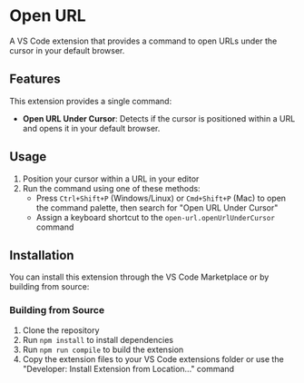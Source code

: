 # Open URL

A VS Code extension that provides a command to open URLs under the cursor in
your default browser.

## Features

This extension provides a single command:

- **Open URL Under Cursor**: Detects if the cursor is positioned within a URL
  and opens it in your default browser.

## Usage

1. Position your cursor within a URL in your editor
2. Run the command using one of these methods:
   - Press `Ctrl+Shift+P` (Windows/Linux) or `Cmd+Shift+P` (Mac) to open the
     command palette, then search for "Open URL Under Cursor"
   - Assign a keyboard shortcut to the `open-url.openUrlUnderCursor` command

## Installation

You can install this extension through the VS Code Marketplace or by building
from source:

### Building from Source

1. Clone the repository
2. Run `npm install` to install dependencies
3. Run `npm run compile` to build the extension
4. Copy the extension files to your VS Code extensions folder or use the
   "Developer: Install Extension from Location..." command
